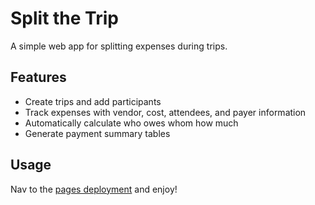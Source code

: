 # Split the Trip

A simple web app for splitting expenses during trips.

## Features

- Create trips and add participants
- Track expenses with vendor, cost, attendees, and payer information
- Automatically calculate who owes whom how much
- Generate payment summary tables

## Usage

Nav to the [pages deployment](https://petercort.github.io/split-the-trip/) and enjoy!
